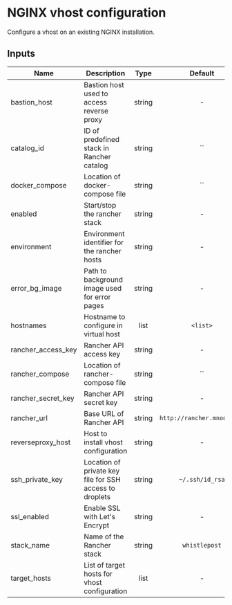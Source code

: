 # NGINX vhost configuration

Configure a vhost on an existing NGINX installation.

## Inputs

| Name | Description | Type | Default | Required |
|------|-------------|:----:|:-----:|:-----:|
| bastion\_host | Bastion host used to access reverse proxy | string | - | yes |
| catalog\_id | ID of predefined stack in Rancher catalog | string | `` | no |
| docker\_compose | Location of docker-compose file | string | `` | no |
| enabled | Start/stop the rancher stack | string | - | yes |
| environment | Environment identifier for the rancher hosts | string | - | yes |
| error\_bg\_image | Path to background image used for error pages | string | - | yes |
| hostnames | Hostname to configure in virtual host | list | `<list>` | no |
| rancher\_access\_key | Rancher API access key | string | - | yes |
| rancher\_compose | Location of rancher-compose file | string | `` | no |
| rancher\_secret\_key | Rancher API secret key | string | - | yes |
| rancher\_url | Base URL of Rancher API | string | `http://rancher.mnode.org` | no |
| reverseproxy\_host | Host to install vhost configuration | string | - | yes |
| ssh\_private\_key | Location of private key file for SSH access to droplets | string | `~/.ssh/id_rsa` | no |
| ssl\_enabled | Enable SSL with Let's Encrypt | string | - | yes |
| stack\_name | Name of the Rancher stack | string | `whistlepost` | no |
| target\_hosts | List of target hosts for vhost configuration | list | - | yes |

